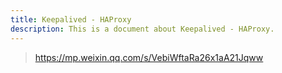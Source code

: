 ```yaml
---
title: Keepalived - HAProxy
description: This is a document about Keepalived - HAProxy.
---
```


> https://mp.weixin.qq.com/s/VebiWftaRa26x1aA21Jqww